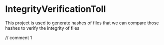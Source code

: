 # IntegrityVerificationToll
This project is used to generate hashes of files that we can compare those hashes to verify the integrity of files

// comment 1

